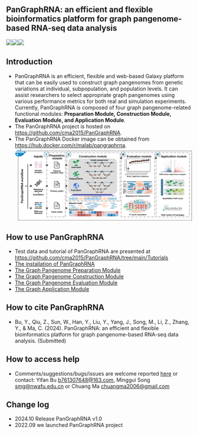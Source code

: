 ## PanGraphRNA: an efficient and flexible bioinformatics platform for graph pangenome-based RNA-seq data analysis

<a href="https://hub.docker.com/r/malab/pangraphrna" target="_blank"><img src="https://img.shields.io/badge/Docker_image-ready-red.svg" target="_blank"></a><a href="https://hub.docker.com/r/malab/pangraphrna" target="_blank"><img src="https://img.shields.io/docker/pulls/malab/pangraphrna"></a><a href="https://github.com/cma2015/PanGraphRNA" target="_blank"><img src="https://img.shields.io/badge/Source%20codes-support-blue"></a>

## Introduction
- PanGraphRNA is an efficient, flexible and web-based Galaxy platform that can be easily used to construct graph pangenomes from genetic variations at individual, subpopulation, and population levels. It can assist researchers to select appropriate graph pangenomes using various performance metrics for both real and simulation experiments. Currently, PanGraphRNA is composed of four graph pangenome-related functional modules: **Preparation Module, Construction Module, Evaluation Module, and Application Module**. 
- The PanGraphRNA project is hosted on https://github.com/cma2015/PanGraphRNA.
- The PanGraphRNA Docker image can be obtained from https://hub.docker.com/r/malab/pangraphrna.
![PanGraphRNA](https://github.com/cma2015/PanGraphRNA/blob/main/Tutorials/PanGraphRNA_framework.png)
## How to use PanGraphRNA
- Test data and tutorial of PanGraphRNA are presented at https://github.com/cma2015/PanGraphRNA/tree/main/Tutorials
- [The installation of PanGraphRNA](https://github.com/cma2015/PanGraphRNA/blob/main/Tutorials/00_Installation.md)
- [The Graph Pangenome Preparation Module](https://github.com/cma2015/PanGraphRNA/blob/main/Tutorials/01_Graph_Pangenome_Preparation_Module.md)
- [The Graph Pangenome Construction Module](https://github.com/cma2015/PanGraphRNA/blob/main/Tutorials/02_Graph_Pangenome_Construction_Module_and_Alignment.md)
- [The Graph Pangenome Evaluation Module](https://github.com/cma2015/PanGraphRNA/blob/main/Tutorials/03_Graph_Pangenome_Evaluation_Module.md)
- [The Graph Application Module](https://github.com/cma2015/PanGraphRNA/blob/main/Tutorials/04_Graph_Pangenome_Application_Module.md)

## How to cite PanGraphRNA
- Bu, Y., Qiu, Z., Sun, W., Han, Y., Liu, Y., Yang, J., Song, M., Li, Z., Zhang, Y., & Ma, C. (2024). PanGraphRNA: an efficient and flexible bioinformatics platform for graph pangenome-based RNA-seq data analysis. (Submitted)

## How to access help
* Comments/suggestions/bugs/issues are welcome reported [here](https://github.com/cma2015/PanGraphRNA/issues) or contact: Yifan Bu b761307648@163.com, Minggui Song smg@nwafu.edu.cn or Chuang Ma chuangma2006@gmail.com

## Change log
- 2024.10 Release PanGraphRNA v1.0
- 2022.09 we launched PanGraphRNA project

